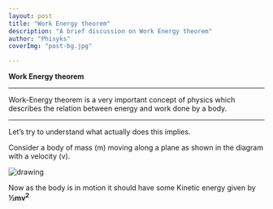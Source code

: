 ```yaml
---
layout: post
title: "Work Energy theorem"
description: "A brief discussion on Work Energy theorem"
author: "Phisyks"
coverImg: "post-bg.jpg"

---
```


**Work Energy theorem**

***
Work-Energy theorem is a very important concept of physics which describes the relation between energy and work done by a body.
***

Let’s try to understand what actually does this implies.

Consider a body of mass (m) moving along a plane as shown in the diagram with a velocity (v).

![drawing](image1.png)

Now as the body is in motion it should have some Kinetic energy given by **½mv<sup>2</sup>**
